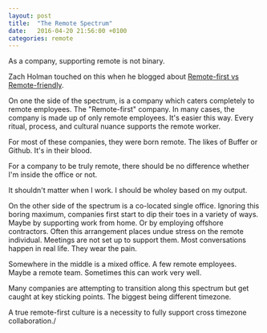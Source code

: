 ```yaml
---
layout: post
title:  "The Remote Spectrum"
date:   2016-04-20 21:56:00 +0100
categories: remote
---
```


As a company, supporting remote is not binary.

Zach Holman touched on this when he blogged about [Remote-first vs Remote-friendly][zach-post].

On one the side of the spectrum, is a company which caters completely to remote employees. The "Remote-first" company.  In many cases, the company is made up of only remote employees. It's easier this way. Every ritual, process, and cultural nuance supports the remote worker.

For most of these companies, they were born remote. The likes of Buffer or Github. It's in their blood.

For a company to be truly remote, there should be no difference whether I'm inside the office or not. 

It shouldn't matter when I work. I should be wholey based on my output.  

On the other side of the spectrum is a co-located single office. Ignoring this boring maximum, companies first start to dip their toes in a variety of ways. Maybe by supporting work from home. Or by employing offshore contractors. Often this arrangement places undue stress on the remote individual. Meetings are not set up to support them. Most conversations happen in real life. They wear the pain.


Somewhere in the middle is a mixed office. A few remote employees. Maybe a remote team. Sometimes this can work very well.


Many companies are attempting to transition along this spectrum but get caught at key sticking points. The biggest being different timezone.

A true remote-first culture is a necessity to fully support cross timezone collaboration./


[zach-post]: https://zachholman.com/posts/remote-first/